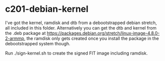 # c201-debian-kernel
I've got the kernel, ramdisk and dtb from a debootstrapped debian stretch, all included in this folder. Alternatively you can get the dtb and kernel from the .deb package at https://packages.debian.org/stretch/linux-image-4.8.0-2-armmp, the ramdisk only gets created once you install the package in the debootstrapped system though.

Run ./sign-kernel.sh to create the signed FIT image including ramdisk.
